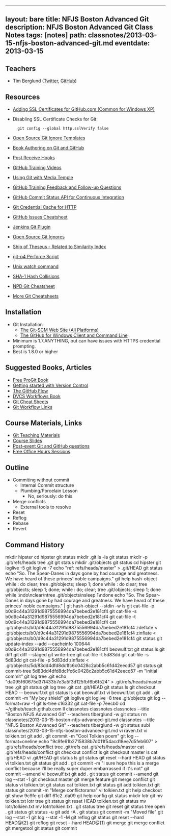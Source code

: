 
---
layout: bare
title: NFJS Boston Advanced Git
description: NFJS Boston Advanced Git Class Notes
tags: [notes]
path: classnotes/2013-03-15-nfjs-boston-advanced-git.md
eventdate: 2013-03-15
---

## Teachers
* Tim Berglund ([Twitter](http://twitter.com/tlberglund), [GitHub](https://github.com/tlberglund))

## Resources

* [Adding SSL Certificates for GitHub.com (Common for Windows XP)](http://stackoverflow.com/questions/3777075/https-github-access/4454754#4454754)
* Disabling SSL Certificate Checks for Git:

        git config --global http.sslVerify false
* [Open Source Git Ignore Templates](https://github.com/github/gitignore)
* [Book Authoring on Git and GitHub](http://teach.github.com/articles/book-authoring-using-git-and-github/)
* [Post Receive Hooks](https://help.github.com/articles/post-receive-hooks)
* [GitHub Training Videos](http://training.github.com/resources/videos/)
* [Using Git with Media Temple](http://carl-topham.com/theblog/post/using-git-media-temple/)
* [GitHub Training Feedback and Follow-up Questions](https://github.com/githubtraining/feedback/issues?state=open)
* [GitHub Commit Status API for Continuous Integration](https://github.com/blog/1227-commit-status-api)
* [Git Credential Cache for HTTP](http://teach.github.com/articles/lesson-git-credential-cache/)
* [GitHub Issues Cheatsheet](http://teach.github.com/articles/github-issues-cheatsheet/)
* [Jenkins Git Plugin](https://wiki.jenkins-ci.org/display/JENKINS/Git+Plugin)
* [Open Source Git Ignores](https://github.com/github/gitignore)
* [Ship of Theseus - Related to Similarity Index](http://en.wikipedia.org/wiki/Ship_of_Theseus)
* [git-p4 Perforce Script](http://kb.perforce.com/article/1417/git-p4)
* [Unix watch command](http://en.wikipedia.org/wiki/Watch_(Unix))
* [SHA-1 Hash Collisions](http://git-scm.com/book/ch6-1.html#A-SHORT-NOTE-ABOUT-SHA-1)
* [NPD Git Cheatsheet](http://ndpsoftware.com/git-cheatsheet.html)
* [More Git Cheatsheets](http://teach.github.com/articles/git-cheatsheets/)

## Installation
* Git Installation
    * [The Git-SCM Web Site (All Platforms)](http://git-scm.com)
    * [The GitHub for Windows Client and Command Line](http://windows.github.com)
* Minimum is 1.7.ANYTHING, but can have issues with HTTPS credential prompting.
* Best is 1.8.0 or higher

## Suggested Books, Articles
* [Free ProGit Book](http://git-scm.com/book)
* [Getting started with Version Control](http://teach.github.com/articles/lesson-new-to-version-control/)
* [The GitHub Flow](http://scottchacon.com/2011/08/31/github-flow.html)
* [DVCS Workflows Book](https://github.com/zkessin/dvcs-workflows)
* [Git Cheat Sheets](http://teach.github.com/articles/git-cheatsheets/)
* [Git Workflow Links](https://pinboard.in/u:matthew.mccullough/t:git+workflow)

## Course Materials, Links
* [Git Teaching Materials](http://teach.github.com)
* [Course Slides](http://teach.github.com/articles/course-slides/)
* [Post-event Git and GitHub questions](https://github.com/githubtraining/feedback/)
* [Free Office Hours Sessions](http://training.github.com/web/free-classes/)


## Outline

* Commiting without commit
  * Internal Commit structure
  * Plumbing/Porcelain Lesson
    * No, seriously: do this
* Merge conflicts
  * External tools to resolve
* Reset
* Reflog
* Rebase
* Revert


## Command History

  mkdir hipster
  cd hipster
  git status
  mkdir .git
  ls -la
  git status
  mkdir -p .git/refs/heads
  tree .git
  git status
  mkdir .git/objects
  git status
  cd hipster
  git loglive -5
  git loglive -7
  echo "ref: refs/heads/master" > .git/HEAD
  git status
  echo "So. The Spear-Danes in days gone by had courage and greatness. We have heard of these princes' noble campaigns."
  git help hash-object
  while : do clear; tree .git/objects; sleep 1; done
  while : do clear; tree .git/objects; sleep 1; done;
  while : do; clear; tree .git/objects; sleep 1; done
  while :\ndo\nclear\ntree .git/objects\nsleep 1\ndone
  echo "So. The Spear-Danes in days gone by had courage and greatness. We have heard of these princes' noble campaigns." | git hash-object --stdin -w
  ls
  git cat-file -p b0d9c44a31291d9875556994da7bebed2e181cf4
  git cat-file -s b0d9c44a31291d9875556994da7bebed2e181cf4
  git cat-file -t b0d9c44a31291d9875556994da7bebed2e181cf4
  cat .git/objects/b0/d9c44a31291d9875556994da7bebed2e181cf4
  zdeflate < .git/objects/b0/d9c44a31291d9875556994da7bebed2e181cf4
  zinflate < .git/objects/b0/d9c44a31291d9875556994da7bebed2e181cf4
  git status
  git update-index --add --cacheinfo 100644 b0d9c44a31291d9875556994da7bebed2e181cf4 beowulf.txt
  git status
  ls
  git diff
  git diff --staged
  git write-tree
  git cat-file -t 5d83dd
  git cat-file -s 5d83dd
  git cat-file -p 5d83dd
  zinflate < .git/objects/5d/83dd4dfd8dc1fc6c0428c2abb5c61d42eecd57
  git status
  git commit-tree 5d83dd4dfd8dc1fc6c0428c2abb5c61d42eecd57 -m "Initial commit"
  git log
  tree .git
  echo "da095f60675d37f433b7e3a5f3d125fbf6b6f524" > .git/refs/heads/master
  tree .git
  git status
  git log
  tree .git
  cat .git/HEAD
  git status
  ls
  git checkout HEAD -- beowulf.txt
  git status
  ls
  cat beowulf.txt
  vi beowulf.txt
  git add .
  git commit -m "My boy shield"
  git loglive
  git loglive -8
  tree .git/objects
  git log --format=raw -1
  git ls-tree c16332
  git cat-file -p 7eecb0
  cd ~/github/teach.github.com
  ll classnotes
  classnotes
  classnotes --title "Boston NFJS Advanced Git" --teachers tlberglund -w
  git status
  rm classnotes/2013-03-15-boston-nfjs-advanced-git.md
  classnotes --title "NFJS Boston Advanced Git" --teachers tlberglund -w
  git status
  subl classnotes/2013-03-15-nfjs-boston-advanced-git.md
  vi raven.txt
  vi tolkien.txt
  git add .
  git commit -m "Cool Tolkien poem"
  git log --format=oneline
  echo "9c9fe61b2715838b7d011f54acd18ee7d5feb607" > .git/refs/heads/conflict
  tree .git/refs
  cat .git/refs/heads/master
  cat .git/refs/heads/conflict
  git checkout conflict
  ls
  git checkout master
  ls
  cat .git/HEAD
  vi .git/HEAD
  git status
  ls
  git status
  git reset --hard HEAD
  git status
  vi tolkien.txt
  git status
  git add .
  git commit -m "I sure hope this is a merge conflict because I'll be really super duper embarrassed if it's not"
  git commit --amend
  vi beowulf.txt
  git add .
  git status
  git commit --amend
  git log --stat -1
  git checkout master
  git merge feature
  git merge conflict
  git status
  vi tolkien.txt
  git status
  cat tolkien.txt
  git status
  git add tolkien.txt
  git status
  git commit -m "Merge conflictorama"
  vi tolkien.txt
  git help checkout
  git show 9c9fe
  git diff 61c2..da09
  git help config
  git status
  mkdir lotr
  git mv tolkien.txt lotr
  tree
  git status
  git reset HEAD tolkien.txt
  git status
  mv lotr/tolkien.txt
  mv lotr/tolkien.txt .
  git status
  tree
  git reset
  git status
  tree
  open .
  git status
  git status -u
  git add -A .
  git status
  git commit -m "Moved file"
  git log --stat -1
  git log --stat -1 -M
  git reflog
  git status
  git reset --hard HEAD@{2}
  git reflog
  git reset --hard HEAD@{1}
  git merge
  git merge conflict
  git mergetool
  git status
  git commit
